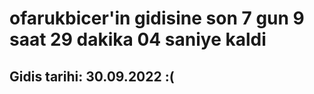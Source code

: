 # ofarukbicer'in gidisine son 7 gun 9 saat 29 dakika 04 saniye kaldi

## Gidis tarihi: 30.09.2022 :(